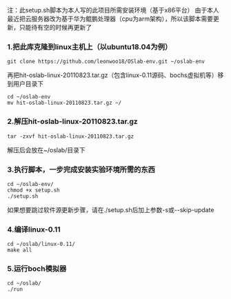 注：此setup.sh脚本为本人写的此项目所需安装环境（基于x86平台）
   由于本人最近把云服务器改为基于华为鲲鹏处理器（cpu为arm架构），所以该脚本需要更新，只能待有空的时候再更新了
   
   
### 1.把此库克隆到linux主机上（以ubuntu18.04为例）
```shell
git clone https://github.com/leonwoo18/OSlab-env.git ~/oslab-env  
```
再把hit-oslab-linux-20110823.tar.gz（包含linux-0.11源码、bochs虚拟机等）移到用户目录下  </br>
```shell
cd ~/oslab-env 
mv hit-oslab-linux-20110823.tar.gz ~/  
```

### 2.解压hit-oslab-linux-20110823.tar.gz
```shell
tar -zxvf hit-oslab-linux-20110823.tar.gz  
```
解压后会放在~/oslab/目录下 
### 3.执行脚本，一步完成安装实验环境所需的东西
```shell
cd ~/oslab-env/   
chmod +x setup.sh   
./setup.sh   
```
如果想要跳过软件源更新步骤，请在./setup.sh后加上参数-s或--skip-update
### 4.编译linux-0.11
```shell
cd ~/oslab/linux-0.11/  
make all                
```
### 5.运行boch模拟器
```shell
cd ~/oslab/        
./run               
```
